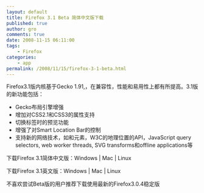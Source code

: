 ```yaml
---
layout: default
title: Firefox 3.1 Beta 简体中文版下载
published: true
author: gro
comments: true
date: 2008-11-15 06:11:00
tags:
    - Firefox
categories:
    - app
permalink: /2008/11/15/firefox-3-1-beta.html
---
```

 Firefox3.1版内核基于Gecko 1.91,，在兼容性，性能和易用性上都有所提高。3.1版的新功能包括：

  * Gecko布局引擎增强
  * 增加对CSS2.1和CSS3的属性支持
  * 切换标签时的预览功能
  * 增强了对Smart Location Bar的控制
  * 支持新的网络技术，如和元素，W3C的地理位置的API，JavaScript query selectors, web worker threads, SVG transforms和offline applications等

下载Firefox 3.1简体中文版：Windows | Mac | Linux

下载Firefox 3.1英文版：Windows | Mac | Linux

不喜欢尝试Beta版的用户推荐下载使用最新的Firefox3.0.4稳定版